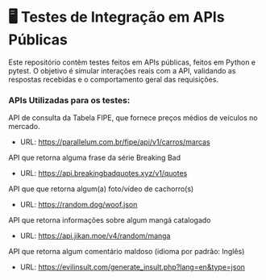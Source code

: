 # 🖥 Testes de Integração em APIs Públicas 
Este repositório contêm testes feitos em APIs públicas, feitos em Python e pytest. 
O objetivo é simular interações reais com a API, validando as respostas recebidas e o comportamento geral das requisições.

### APIs Utilizadas para os testes: 
API de consulta da Tabela FIPE, que fornece preços médios de veículos no mercado.
- URL: https://parallelum.com.br/fipe/api/v1/carros/marcas 

API que retorna alguma frase da série Breaking Bad
- URL: https://api.breakingbadquotes.xyz/v1/quotes

API que que retorna algum(a) foto/vídeo de cachorro(s)
- URL: https://random.dog/woof.json

API que retorna informações sobre algum mangá catalogado
- URL: https://api.jikan.moe/v4/random/manga

API que retorna algum comentário maldoso (idioma por padrão: Inglês)
- URL: https://evilinsult.com/generate_insult.php?lang=en&type=json
